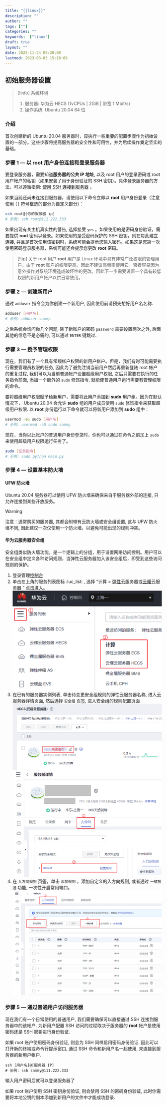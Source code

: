 ```yaml
---
title: "{{linux}}"
description: ""
author: ""
tags: [""]
categories: ""
keywords:  ["linux"]
draft: true
layout: ""
date: 2022-11-24 09:20:08
lastmod: 2023-03-03 15:18:09
---
```


## 初始服务器设置

> [!info] 系统环境 
> 1. 服务器: 华为云 HECS (1vCPUs | 2GiB | 带宽 1 Mbit/s)
> 2. 操作系统: Ubuntu 20.04 64 位

### 介绍

首次创建新的 Ubuntu 20.04 服务器时，应执行一些重要的配置步骤作为初始设置的一部分。这些步骤将提高服务器的安全性和可用性，并为后续操作奠定坚实的基础。

### 步骤 1 — 以 root 用户身份连接和登录服务器

要登录服务器，需要知道**服务器的公共 IP 地址**, 以及 root 用户的登录密码或 root 用户帐户的私钥（如果安装了用于身份验证的 SSH 密钥）。具体登录服务器的方法，可以遵循指南: [使用 SSH 连接到服务器](https://docs.digitalocean.com/products/droplets/how-to/connect-with-ssh/) 。

如果当前还尚未连接到服务器，请使用以下命令立即以 **root** 用户身份登录（注意使用 `[]` 符号框选的部分为自定义部分）：
```bash
ssh root@[你的服务器 ip]
# 示例: ssh root@111.222.333
```
如果出现有关主机真实性的警告, 选择接受 `yes` 。如果使用的是密码身份验证，需要提供 **root** 密码以登录。如果使用的是受密码保护的 SSH 密钥，则在每此建立连接, 并且是首次使用该密钥时，系统可能会提示您输入密码。如果这是您第一次使用密码登录服务器，系统可能还会提示您更改 **root** 密码。

> [!tip] 关于 root 用户
> **root** 用户是 Linux 环境中具有非常广泛权限的管理用户。由于 **root** 账户的权限更高，因此不建议高频率使用它。否者容易因为意外操作对系统环境造成破坏性的更改。因此下一步需要设置一个具有较低权限的新用户帐户以供日常使用。

### 步骤 2 — 创建新用户

通过 `adduser` 指令会为你创建一个新用户, 因此使用前请预先想好用户名名称.

```bash
adduser [用户名]
# 示例: adduser sammy
```

之后系统会询问你几个问题, 除了新账户的密码 `password` 需要设置两次之外, 后面其他的信息不是必需的, 可以通过 `ENTER` 键跳过.

### 步骤 3 — 授予管理权限

现在，我们有了一个具有常规帐户权限的新用户帐户。但是，我们有时可能需要执行需要管理员权限的任务, 因此为了避免注销当前用户然后再重新登陆 root 帐户的重复过程, 我们可以为当前普通帐户设置超级用户权限, 之后只需要在执行的任务指令前面, 添加一个额外的 `sudo` 修饰指令, 就能使普通用户运行需要有管理权限的命令。 

要将超级用户权限赋予给新用户，需要将此用户添加到 **sudo** 用户组。因为在默认情况下， Ubuntu 20.04 会允许 **sudo** 组的用户成员使用 `sudo` 修饰指令来获取超级用户权限. 以 **root** 身份运行以下命令就可以将新用户添加到 **sudo** 组中：

```bash
usermod -aG sudo [用户名]
# 示例: usermod -aG sudo sammy
```

现在，当你以此账户的普通用户身份登录时，你也可以通过在命令之前加上 `sudo` 来使用超级用户权限运行任务了。 

```bash
sudo [任务指令]
# 示例: sudo python main.py
```

### 步骤 4 — 设置基本防火墙

#### UFW 防火墙

Ubuntu 20.04 服务器可以使用 UFW 防火墙来确保来自于服务器外部的连接, 只允许连接到某些开放服务。

>[!warning]
> 注意：通常购买的服务器, 其都会附带有云防火墙或安全组设置, 这与 UFW 防火墙不同, 因此建议一次仅使用一个防火墙，以避免可能出现的规则冲突。

#### 华为云服务器安全组

安全组类似防火墙功能，是一个逻辑上的分组，用于设置网络访问控制。用户可以在安全组中定义各种访问规则，当弹性云服务器加入该安全组后，即受到这些访问规则的保护。

1. 登录管理[控制台](https://console.huaweicloud.com/console/)
2. 单击左上角的服务列表图标 :luc_list: , 选择 “计算 > [弹性](https://console.huaweicloud.com/ecm/)云服务器或[云耀](https://console.huaweicloud.com/lcs/)云服务器 ” 点击进入。![]({8}_linux.assets/image-20230303144234.png)
3. 在已有的服务器实例列表, 单击待变更安全组规则的弹性云服务器名称, 进入云服务器详情页面, 然后选择 `安全组` 页签, 进入安全组的规则配置页面![]({8}_linux.assets/image-20230303144400.png)![]({8}_linux.assets/image-20230303150347.png)
4. 在 `入方向规则` 页签，单击 `添加规则` ，添加自定义的入方向规则, 或者通过 `一键放通` 功能, 一次性开启常用端口。![]({8}_linux.assets/image-20230303150721.png)

### 步骤 5 — 通过普通用户访问服务器

现在我们有一个日常使用的普通用户, 我们需要确保可以直接通过 SSH 连接到服务器中的该帐户. 为新用户配置 SSH 访问的过程取决于服务器的 **root** 帐户是使用密码还是 SSH 密钥进行身份验证.


如果 root 账户使用密码身份验证, 则会为 SSH 同样启用密码身份验证. 因此可以打开新的终端或命令行提示窗口, 通过 SSH 命令和新用户名一起使用, 来连接到服务器的新用户帐户. 
```
ssh [用户名]@[服务器 IP]
# 示例: ssh sammy@111.222.333
```
输入用户密码后就可以登录服务器了

如果 root 账户使用 SSH 密钥身份验证, 则会禁用 SSH 的密码身份验证, 此时你需要将本地公钥的副本添加到新用户的文件中才能成功登录.
